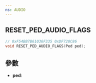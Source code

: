 ```yaml
---
ns: AUDIO
---
```

## RESET_PED_AUDIO_FLAGS

```c
// 0xF54BB7B61036F335 0xDF720C86
void RESET_PED_AUDIO_FLAGS(Ped ped);
```


## 參數
* **ped**: 

